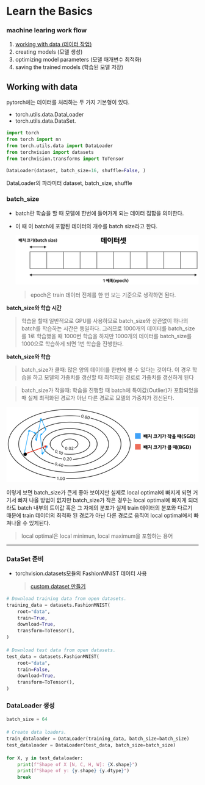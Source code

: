 # Learn the Basics

### machine learing work flow

1. [working with data (데이터 작업)](#working-with-data)
2. creating models (모델 생성)
3. optimizing model parameters (모델 매개변수 최적화)
4. saving the trained models (학습된 모델 저장)

## Working with data

pytorch에는 데이터를 처리하는 두 가지 기본형이 있다.

- torch.utils.data.DataLoader
- torch.utils.data.DataSet.

```python
import torch
from torch import nn
from torch.utils.data import DataLoader
from torchvision import datasets
from torchvision.transforms import ToTensor
```

```python
DataLoader(dataset, batch_size=16, shuffle=False, )
```

DataLoader의 파라미터 dataset, batch_size, shuffle

### **batch_size**

- batch란 학습을 할 때 모델에 한번에 들어가게 되는 데이터 집합을 의미한다.
- 이 때 이 batch에 포함된 데이터의 개수를 batch size라고 한다.

  ![batch_size](./images/batch_size.png)

  > epoch은 train 데이터 전체를 한 번 보는 기준으로 생각하면 된다.

**batch_size와 학습 시간**
<br>

> 학습을 할때 일반적으로 GPU를 사용하므로 batch_size와 상관없이 하나의 batch를 학습하는 시간은 동일하다. 그러므로 1000개의 데이터를 batch_size를 1로 학습했을 때 1000번 학습을 하지만
> 1000개의 데이터를 batch_size를 1000으로 학습하게 되면 1번 학습을 진행한다.

**batch_size와 학습**

> batch_size가 클때: 많은 양의 데이터를 한번에 볼 수 있다는 것이다. 이 경우 학습을 하고 모델의 가중치를 갱신할 때 최적화된 경로로 가중치를 갱신하게 된다

> batch_size가 작을때: 학습을 진행할 때 batch에 특이값(Outlier)가 포함되었을 때 실제 최적화된 경로가 아닌 다른 경로로 모델의 가중치가 갱신된다.

![batch_size](./images/batch_size2.png)

이렇게 보면 batch_size가 큰게 좋아 보이지만 실제로 local optimal에 빠지게 되면 거기서 빠져 나올 방법이 없지만 batch_size가 작은 경우는 local optimal에 빠지게 되더라도 batch 내부의 트이값 혹은 그 자체의 분포가 실제 train 데이터의 분포와 다르기 때문에 train 데이터의 최적화 된 경로가 아닌 다른 경로로 움직여 local optimal에서 빠져나올 수 있게된다.

> local optimal은 local minimun, local maximum을 포함하는 용어

<hr/>

### DataSet 준비

- torchvision.datasets모듈의 FashionMNIST 데이터 사용
  > [custom dataset 만들기](../CustomDataSet/README.md)

```python
# Download training data from open datasets.
training_data = datasets.FashionMNIST(
    root="data",
    train=True,
    download=True,
    transform=ToTensor(),
)

# Download test data from open datasets.
test_data = datasets.FashionMNIST(
    root="data",
    train=False,
    download=True,
    transform=ToTensor(),
)
```

### DataLoader 생성

```python
batch_size = 64

# Create data loaders.
train_dataloader = DataLoader(training_data, batch_size=batch_size)
test_dataloader = DataLoader(test_data, batch_size=batch_size)

for X, y in test_dataloader:
    print(f"Shape of X [N, C, H, W]: {X.shape}")
    print(f"Shape of y: {y.shape} {y.dtype}")
    break
```
